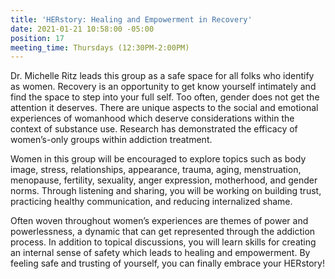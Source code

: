 ```yaml
---
title: 'HERstory: Healing and Empowerment in Recovery'
date: 2021-01-21 10:58:00 -05:00
position: 17
meeting_time: Thursdays (12:30PM-2:00PM)
---
```


Dr. Michelle Ritz leads this group as a safe space for all folks who identify as women. Recovery is an opportunity to get know yourself intimately and find the space to step into your full self. Too often, gender does not get the attention it deserves. There are unique aspects to the social and emotional experiences of womanhood which deserve considerations within the context of substance use. Research has demonstrated the efficacy of women’s-only groups within addiction treatment.

 Women in this group will be encouraged to explore topics such as body image, stress, relationships, appearance, trauma, aging, menstruation, menopause, fertility, sexuality, anger expression, motherhood, and gender norms. Through listening and sharing, you will be working on building trust, practicing healthy communication, and reducing internalized shame. 

Often woven throughout women’s experiences are themes of power and powerlessness, a dynamic that can get represented through the addiction process. In addition to topical discussions, you will learn skills for creating an internal sense of safety which leads to healing and empowerment. By feeling safe and trusting of yourself, you can finally embrace your HERstory!